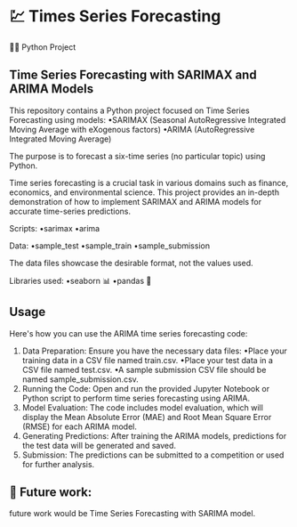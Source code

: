 # 💹 Times Series Forecasting

👨‍💻 Python Project

## Time Series Forecasting with SARIMAX and ARIMA Models

This repository contains a Python project focused on Time Series Forecasting using models:
•SARIMAX (Seasonal AutoRegressive Integrated Moving Average with eXogenous factors) 
•ARIMA (AutoRegressive Integrated Moving Average) 

The purpose is to forecast a six-time series (no particular topic) using Python.

Time series forecasting is a crucial task in various domains such as finance, economics, and environmental science. 
This project provides an in-depth demonstration of how to implement SARIMAX and ARIMA models for accurate time-series predictions.

Scripts:
•sarimax
•arima

Data:
•sample_test
•sample_train
•sample_submission

The data files showcase the desirable format, not the values used.

Libraries used:
•seaborn 📊
•pandas 🐼

## Usage
Here's how you can use the ARIMA time series forecasting code:

1. Data Preparation: Ensure you have the necessary data files:
•Place your training data in a CSV file named train.csv.
•Place your test data in a CSV file named test.csv.
•A sample submission CSV file should be named sample_submission.csv.
2. Running the Code: Open and run the provided Jupyter Notebook or Python script to perform time series forecasting using ARIMA.
3. Model Evaluation: The code includes model evaluation, which will display the Mean Absolute Error (MAE) and Root Mean Square Error (RMSE) for each ARIMA model.
4. Generating Predictions: After training the ARIMA models, predictions for the test data will be generated and saved.
5. Submission: The predictions can be submitted to a competition or used for further analysis.

## 🔮 Future work:
future work would be Time Series Forecasting with SARIMA model.

